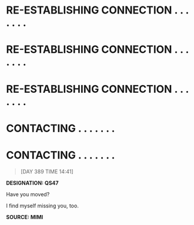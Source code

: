 # RE-ESTABLISHING CONNECTION . . . . . . . 



# RE-ESTABLISHING CONNECTION . . . . . . . 



# RE-ESTABLISHING CONNECTION . . . . . . . 


# CONTACTING . . . . . . .


# CONTACTING . . . . . . .




> [DAY 389 TIME 14:41]

**DESIGNATION: QS47**


Have you moved? 

I find myself missing you, too. 


**SOURCE: MIMI**